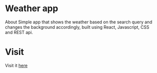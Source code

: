 # Weather app

About
Simple app that shows the weather based on the search query and changes the background accordingly, built using React, Javascript, CSS and REST api.

# Visit
Visit it [here](https://atom-weather.netlify.app)
